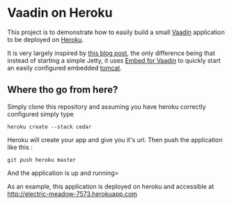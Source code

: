 Vaadin on Heroku
================

This project is to demonstrate how to easily build a small [Vaadin](https://vaadin.com/home) application to be deployed on [Heroku](http://www.heroku.com).

It is very largely inspired by [this blog post](http://blog.heroku.com/archives/2011/8/25/java/), the only difference being that instead of starting a simple Jetty, it uses
[Embed for Vaadin](https://vaadin.com/directory#addon/embed-for-vaadin) to quickly start an easily configured embedded [tomcat](http://tomcat.apache.org/).

Where tho go from here?
-----------------------

Simply clone this repository and assuming you have heroku correctly configured simply type

    heroku create --stack cedar

Heroku will create your app and give you it's url.
Then push the application like this :

    git push heroku master

And the application is up and running>


As an example, this application is deployed on heroku and accessible at http://electric-meadow-7573.herokuapp.com